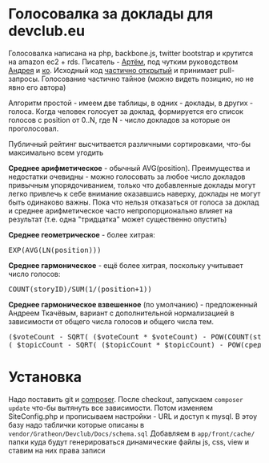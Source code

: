 Голосовалка за доклады для devclub.eu
=======
Голосовалка написана на php, backbone.js, twitter bootstrap и крутится на amazon ec2 + rds. Писатель -
		<a href="http://kurapov.name/">Артём</a>, под чутким руководством <a href="http://asolntsev.livejournal.com/">Андрея</a>
		и <a href="https://groups.google.com/forum/#!topic/devclub-eu/5wyj2vBdlgY">ко</a>. Исходный код
		<a href="https://github.com/Gratheon/devclub">частично открытый</a> и принимает
		pull-запросы. Голосование частично тайное (можно видеть позицию, но не явно его автора)

Алгоритм простой - имеем две
		таблицы, в одних - доклады, в других - голоса. Когда человек голосует за доклад, формируется его список
		голосов с position от 0..N, где N - число докладов за которые он проголосовал.

Публичный рейтинг высчитвается различными сортировками, что-бы максимально всем угодить

<strong>Среднее арифметическое</strong> - обычный AVG(position). Преимущества и недостатки очевидны - можно голосовать за любое число докладов привычным упорядочиванием, только
		что добавленные доклады могут легко привлечь к себе внимание оказавшись наверху, доклады не могут быть одинаково
		важны. Пока что нельзя отказаться от голоса за доклад и среднее арифметическое часто непропорционально влияет на
		результат (т.е. одна "тридцатка" может существенно опустить)
		
<strong>Среднее геометрическое</strong> - более хитрая: <pre>EXP(AVG(LN(position)))</pre>

<strong>Среднее гармоническое</strong> - ещё более хитрая, поскольку учитывает число голосов:
<pre>COUNT(storyID)/SUM(1/(position+1))</pre>

<strong>Среднее гармоническое взвешенное</strong> (по умолчанию) - предложенный Андреем Ткачёвым, вариант с дополнительной нормализацией в зависимости от общего числа голосов и общего числа тем.
<pre>($voteCount - SQRT( ($voteCount * $voteCount) - POW(COUNT(storyID),2) )) /
( $topicCount - SQRT( ($topicCount * $topicCount) - POW(среднее гармоническое,2)))</pre>


Установка
======
Надо поставить git и <a href="http://getcomposer.org/download/">composer</a>. После checkout, запускаем `composer update` что-бы вытянуть все зависимости. 
Потом изменяем SiteConfig.php и прописываем настройки - URL и доступ к mysql. В этоу базу надо таблички которые описаны в `vendor/Gratheon/Devclub/Docs/schema.sql`
Добавляем в `app/front/cache/` папки куда будут генерироваться динамические файлы js, css, view и ставим на них права записи